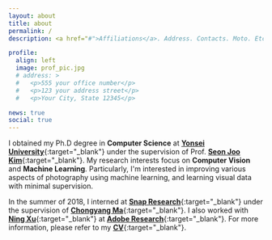 ```yaml
---
layout: about
title: about
permalink: /
description: <a href="#">Affiliations</a>. Address. Contacts. Moto. Etc.

profile:
  align: left
  image: prof_pic.jpg
  # address: >
  #   <p>555 your office number</p>
  #   <p>123 your address street</p>
  #   <p>Your City, State 12345</p>

news: true
social: true
---
```


I obtained my Ph.D degree in **Computer Science** at [**Yonsei University**](https://www.yonsei.ac.kr){:target="\_blank"} under the supervision of Prof. [**Seon Joo Kim**](https://sites.google.com/site/seonjookim){:target="\_blank"}. My research interests focus on **Computer Vision** and **Machine Learning**. Particularly, I'm interested in improving various aspects of photography using machine learning, and learning visual data with minimal supervision.

In the summer of 2018, I interned at [**Snap Research**](http://research.snap.com){:target="\_blank"} under the supervision of [**Chongyang Ma**](http://chongyangma.com){:target="\_blank"}. I also worked with [**Ning Xu**](https://sites.google.com/view/ningxu){:target="\_blank"} at [**Adobe Research**](http://research.adobe.com){:target="\_blank"}.
For more information, please refer to my [**CV**](assets/pdf/CV_SeonghyeonNam.pdf){:target="\_blank"}.
